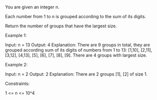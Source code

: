 You are given an integer n.

Each number from 1 to n is grouped according to the sum of its digits.

Return the number of groups that have the largest size.


Example 1:


Input: n = 13
Output: 4
Explanation: There are 9 groups in total, they are grouped according sum of
its digits of numbers from 1 to 13:
[1,10], [2,11], [3,12], [4,13], [5], [6], [7], [8], [9].
There are 4 groups with largest size.


Example 2:


Input: n = 2
Output: 2
Explanation: There are 2 groups [1], [2] of size 1.



Constraints:


1 <= n <= 10^4




